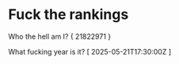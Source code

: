 # Fuck the rankings

Who the hell am I?
{ 21822971 }

What fucking year is it?
[ 2025-05-21T17:30:00Z ]
